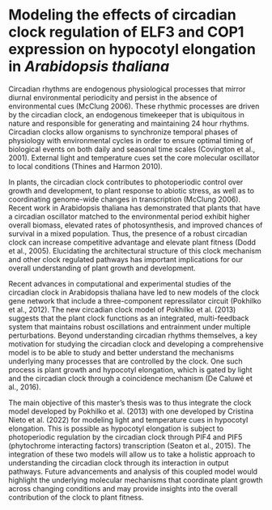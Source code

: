 # Modeling the effects of circadian clock regulation of ELF3 and COP1 expression on hypocotyl elongation in *Arabidopsis thaliana*

Circadian rhythms are endogenous physiological processes that mirror diurnal environmental
periodicity and persist in the absence of environmental cues (McClung 2006). These rhythmic
processes are driven by the circadian clock, an endogenous timekeeper that is ubiquitous in
nature and responsible for generating and maintaining 24 hour rhythms. Circadian clocks allow
organisms to synchronize temporal phases of physiology with environmental cycles in order to
ensure optimal timing of biological events on both daily and seasonal time scales (Covington et
al., 2001). External light and temperature cues set the core molecular oscillator to local
conditions (Thines and Harmon 2010).

In plants, the circadian clock contributes to photoperiodic control over growth and development,
to plant response to abiotic stress, as well as to coordinating genome-wide changes in
transcription (McClung 2006). Recent work in Arabidopsis thaliana has demonstrated that plants
that have a circadian oscillator matched to the environmental period exhibit higher overall
biomass, elevated rates of photosynthesis, and improved chances of survival in a mixed
population. Thus, the presence of a robust circadian clock can increase competitive advantage
and elevate plant fitness (Dodd et al., 2005). Elucidating the architectural structure of this clock
mechanism and other clock regulated pathways has important implications for our overall
understanding of plant growth and development.

Recent advances in computational and experimental studies of the circadian clock in
Arabidopsis thaliana have led to new models of the clock gene network that include a
three-component repressilator circuit (Pokhilko et al., 2012). The new circadian clock model of
Pokhilko et al. (2013) suggests that the plant clock functions as an integrated, multi-feedback
system that maintains robust oscillations and entrainment under multiple perturbations.
Beyond understanding circadian rhythms themselves, a key motivation for studying the
circadian clock and developing a comprehensive model is to be able to study and better
understand the mechanisms underlying many processes that are controlled by the clock. One
such process is plant growth and hypocotyl elongation, which is gated by light and the circadian
clock through a coincidence mechanism (De Caluwé et al., 2016).

The main objective of this master’s thesis was to thus integrate the clock model developed by
Pokhilko et al. (2013) with one developed by Cristina Nieto et al. (2022) for modeling light and
temperature cues in hypocotyl elongation. This is possible as hypocotyl elongation is subject to
photoperiodic regulation by the circadian clock through PIF4 and PIF5 (phytochrome interacting
factors) transcription (Seaton et al., 2015). The integration of these two models will allow us to
take a holistic approach to understanding the circadian clock through its interaction in output
pathways. Future advancements and analysis of this coupled model would highlight the
underlying molecular mechanisms that coordinate plant growth across changing conditions and
may provide insights into the overall contribution of the clock to plant fitness.
